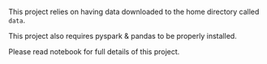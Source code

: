 This project relies on having data downloaded to the home directory called `data`.


This project also requires pyspark & pandas to be properly installed.


Please read notebook for full details of this project.